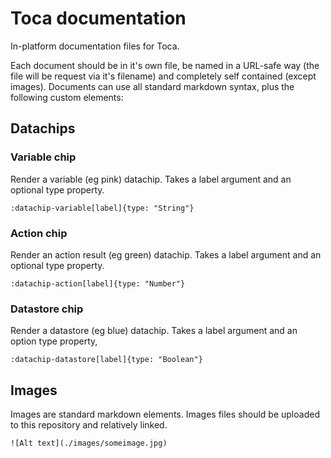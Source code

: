 # Toca documentation
In-platform documentation files for Toca.

Each document should be in it's own file, be named in a URL-safe way (the file will be request via it's filename) and completely self contained (except images). Documents can use all standard markdown syntax, plus the following custom elements:

## Datachips
### Variable chip
Render a variable (eg pink) datachip. Takes a label argument and an optional type property.

`:datachip-variable[label]{type: "String"}`

### Action chip
Render an action result (eg green) datachip. Takes a label argument and an optional type property.

`:datachip-action[label]{type: "Number"}`

### Datastore chip
Render a datastore (eg blue) datachip. Takes a label argument and an option type property,

`:datachip-datastore[label]{type: "Boolean"}`

## Images
Images are standard markdown elements. Images files should be uploaded to this repository and relatively linked.

`![Alt text](./images/someimage.jpg)`